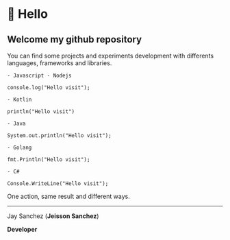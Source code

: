 # 👋 Hello

## Welcome my github repository

You can find some projects and experiments development with differents languages, frameworks and libraries.


~~~
- Javascript - Nodejs

console.log("Hello visit");

- Kotlin

println("Hello visit")

- Java

System.out.println("Hello visit");

- Golang

fmt.Println("Hello visit");

- C#

Console.WriteLine("Hello visit");

~~~


One action, same result and different ways.



__________________


 Jay Sanchez (**Jeisson Sanchez**)
 
 **Developer**
 
 
 
